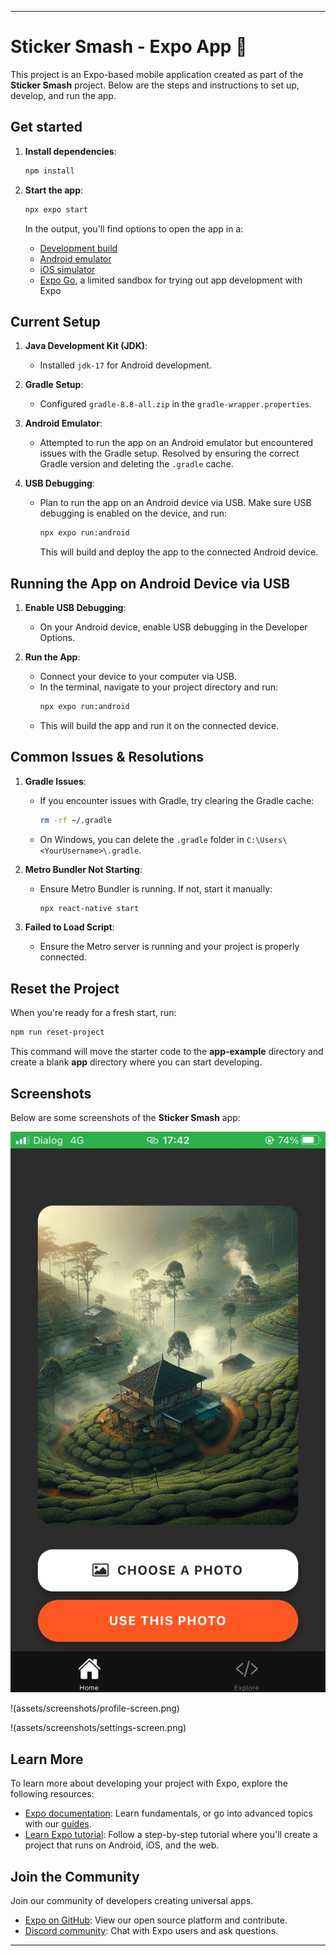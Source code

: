 ---

# Sticker Smash - Expo App 👋

This project is an Expo-based mobile application created as part of the **Sticker Smash** project. Below are the steps and instructions to set up, develop, and run the app.

## Get started

1. **Install dependencies**:

   ```bash
   npm install
   ```

2. **Start the app**:

   ```bash
   npx expo start
   ```

   In the output, you'll find options to open the app in a:

   - [Development build](https://docs.expo.dev/develop/development-builds/introduction/)
   - [Android emulator](https://docs.expo.dev/workflow/android-studio-emulator/)
   - [iOS simulator](https://docs.expo.dev/workflow/ios-simulator/)
   - [Expo Go](https://expo.dev/go), a limited sandbox for trying out app development with Expo

## Current Setup

1. **Java Development Kit (JDK)**:
   - Installed `jdk-17` for Android development.

2. **Gradle Setup**:
   - Configured `gradle-8.8-all.zip` in the `gradle-wrapper.properties`.

3. **Android Emulator**:
   - Attempted to run the app on an Android emulator but encountered issues with the Gradle setup. Resolved by ensuring the correct Gradle version and deleting the `.gradle` cache.

4. **USB Debugging**:
   - Plan to run the app on an Android device via USB. Make sure USB debugging is enabled on the device, and run:
     ```bash
     npx expo run:android
     ```
     This will build and deploy the app to the connected Android device.

## Running the App on Android Device via USB

1. **Enable USB Debugging**:
   - On your Android device, enable USB debugging in the Developer Options.

2. **Run the App**:
   - Connect your device to your computer via USB.
   - In the terminal, navigate to your project directory and run:
     ```bash
     npx expo run:android
     ```
   - This will build the app and run it on the connected device.

## Common Issues & Resolutions

1. **Gradle Issues**:
   - If you encounter issues with Gradle, try clearing the Gradle cache:
     ```bash
     rm -rf ~/.gradle
     ```
   - On Windows, you can delete the `.gradle` folder in `C:\Users\<YourUsername>\.gradle`.

2. **Metro Bundler Not Starting**:
   - Ensure Metro Bundler is running. If not, start it manually:
     ```bash
     npx react-native start
     ```

3. **Failed to Load Script**:
   - Ensure the Metro server is running and your project is properly connected.

## Reset the Project

When you're ready for a fresh start, run:

```bash
npm run reset-project
```

This command will move the starter code to the **app-example** directory and create a blank **app** directory where you can start developing.

## Screenshots

Below are some screenshots of the **Sticker Smash** app:


![Home Screen](./assets/images/ss1.jpg)


!(assets/screenshots/profile-screen.png)


!(assets/screenshots/settings-screen.png)


## Learn More

To learn more about developing your project with Expo, explore the following resources:

- [Expo documentation](https://docs.expo.dev/): Learn fundamentals, or go into advanced topics with our [guides](https://docs.expo.dev/guides).
- [Learn Expo tutorial](https://docs.expo.dev/tutorial/introduction/): Follow a step-by-step tutorial where you'll create a project that runs on Android, iOS, and the web.

## Join the Community

Join our community of developers creating universal apps.

- [Expo on GitHub](https://github.com/expo/expo): View our open source platform and contribute.
- [Discord community](https://chat.expo.dev): Chat with Expo users and ask questions.

---